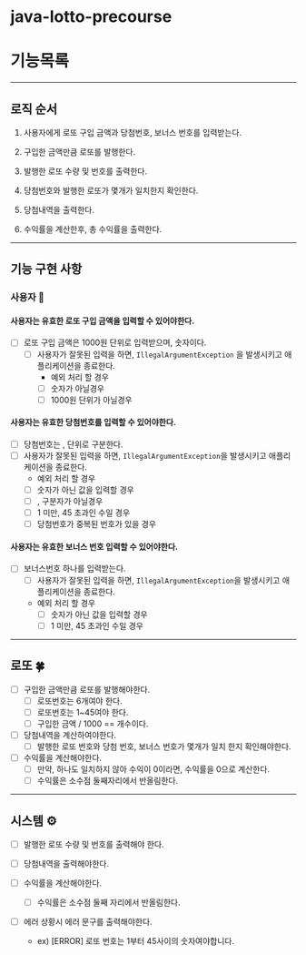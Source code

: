 # java-lotto-precourse

# 기능목록

---

## 로직 순서

1. 사용자에게 로또 구입 금액과 당첨번호, 보너스 번호를 입력받는다.

2. 구입한 금액만큼 로또를 발행한다.

3. 발행한 로또 수량 및 번호를 출력한다.

4. 당첨번호와 발행한 로또가 몇개가 일치한지 확인한다.

5. 당첨내역을 출력한다.

6. 수익률을 계산한후, 총 수익률을 출력한다.

---

## 기능 구현 사항

### 사용자 👤

#### 사용자는 유효한 로또 구입 금액을 입력할 수 있어야한다.

- [ ] 로또 구입 금액은 1000원 단위로 입력받으며, 숫자이다.
  - [ ] 사용자가 잘못된 입력을 하면,  `IllegalArgumentException` 을 발생시키고 애플리케이션을 종료한다.
    -  예외 처리 할 경우
    - [ ] 숫자가 아닐경우
    - [ ] 1000원 단위가 아닐경우
    
#### 사용자는 유효한 당첨번호를 입력할 수 있어야한다.

- [ ] 당첨번호는 , 단위로 구분한다.
- [ ] 사용자가 잘못된 입력을 하면, `IllegalArgumentException`을 발생시키고 애플리케이션을 종료한다.
    - 예외 처리 할 경우
    - [ ] 숫자가 아닌 값을 입력할 경우
    - [ ] , 구분자가 아닐경우
    - [ ] 1 미만, 45 초과인 수일 경우
    - [ ] 당첨번호가 중복된 번호가 있을 경우

#### 사용자는 유효한 보너스 번호 입력할 수 있어야한다.

- [ ] 보너스번호 하나를 입력받는다.
    - [ ] 사용자가 잘못된 입력을 하면, `IllegalArgumentException`을 발생시키고 애플리케이션을 종료한다.
    - 예외 처리 할 경우
        - [ ] 숫자가 아닌 값을 입력할 경우
        - [ ] 1 미만, 45 초과인 수일 경우

---

## 로또 🍀
- [ ] 구입한 금액만큼 로또를 발행해야한다.
    - [ ] 로또번호는 6개여야 한다.
    - [ ] 로또번호는 1~45여야 한다.
    - [ ] 구입한 금액 / 1000 == 개수이다.
- [ ] 당첨내역을 계산하여야한다.
  - [ ] 발행한 로또 번호와 당첨 번호, 보너스 번호가 몇개가 일치 한지 확인해야한다.
- [ ] 수익률을 계산해야한다.
  - [ ] 만약, 하나도 일치하지 않아 수익이 0이라면, 수익률을 0으로 계산한다.
  - [ ] 수익률은 소수점 둘째자리에서 반올림한다.

---

## 시스템 ⚙️
- [ ] 발행한 로또 수량 및 번호를 출력해야 한다.
  
- [ ] 당첨내역을 출력해야한다.

- [ ] 수익률을 계산해야한다.
  -  [ ] 수익률은 소수점 둘째 자리에서 반올림한다.
- [ ] 에러 상황시 에러 문구를 출력해야한다.
  - ex) [ERROR] 로또 번호는 1부터 45사이의 숫자여야합니다. 